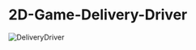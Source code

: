 # 2D-Game-Delivery-Driver

![DeliveryDriver](https://user-images.githubusercontent.com/113863046/210694869-72e9a671-d79f-4456-ad6a-6884c3208d2e.png)
